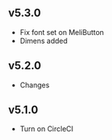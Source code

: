 ## v5.3.0
- Fix font set on MeliButton
- Dimens added

## v5.2.0
- Changes

## v5.1.0
- Turn on CircleCI 
